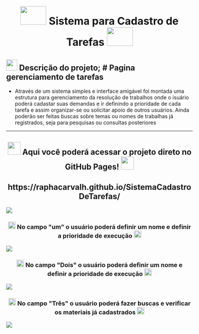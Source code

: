 <h1 align="center">
    <img src="https://discord.com/assets/8cd77280fc37422a25059d2d6dd59797.svg" width="70" height="50">
   Sistema para Cadastro de Tarefas
    <img src="https://discord.com/assets/8cd77280fc37422a25059d2d6dd59797.svg" width="70" height="50">
    
</h1>

<h2>
<img src="https://discord.com/assets/748ff0e7b2f1f22adecad8463de25945.svg" width="30">
    Descrição do projeto;  # Pagina gerenciamento de tarefas
</h2>
<ul>
    <li>Através de um sistema simples e interface amigável foi montada uma estrutura para gerenciamento da resolução de trabalhos onde o isuário poderá cadastar suas demandas e ir definindo a prioridade de cada tarefa e assim organizar-se ou solicitar apoio de outros usuários. Ainda poderão ser feitas buscas sobre temas ou nomes de trabalhas já registrados, seja para pesquisas ou consultas posteriores</li>
</ul>

<hr>

<h2 align="center">
    <img src="https://moduslaborandi.net/images/2015/05/github.pages.jpg" width="35">
    Aqui você poderá acessar o projeto direto no GitHub Pages!
    <img src="https://moduslaborandi.net/images/2015/05/github.pages.jpg" width="35">
</h2>
<h2 align="center">
https://raphacarvalh.github.io/SistemaCadastroDeTarefas/
</h2>
<img src="https://cdn.discordapp.com/attachments/971775487426855025/1069570511979413516/image.png">

<h3 align="center">
    <img src="https://discord.com/assets/3391ce4715f3c814d6067911438e5bf7.svg" width="20">
    No campo "um" o usuário poderá definir um nome e definir a prioridade de execução 
    <img src="https://discord.com/assets/8db9972dd015f679c16544ac3e29e6b1.svg" width="20">
</h3>
<img src="https://media.discordapp.net/attachments/971775487426855025/1069570748106162276/image.png">

<h3 align="center">
<img src="https://discord.com/assets/3391ce4715f3c814d6067911438e5bf7.svg" width="20">
    No campo "Dois" o usuário poderá definir um nome e definir a prioridade de execução 
<img src="https://discord.com/assets/8db9972dd015f679c16544ac3e29e6b1.svg" width="20">
</h3>
<img src="https://media.discordapp.net/attachments/971775487426855025/1069570694905593896/image.png">

<h3 align="center">
<img src="https://discord.com/assets/3391ce4715f3c814d6067911438e5bf7.svg" width="20">
    No campo "Três" o usuário poderá fazer buscas e verificar os materiais já cadastrados 
<img src="https://discord.com/assets/8db9972dd015f679c16544ac3e29e6b1.svg" width="20">
</h3>
<img src="https://media.discordapp.net/attachments/971775487426855025/1069570640358674462/image.png?width=1440&height=358">
